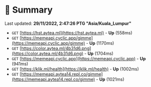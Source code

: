 # 📖 Summary
Last updated: **29/11/2022, 2:47:26 PTG "Asia/Kuala_Lumpur"**

- `GET` [https://hst.aytea.ml](https://hst.aytea.ml) - **Up** (558ms)
- `GET` [https://memeapi.cyclic.app/gimme](https://memeapi.cyclic.app/gimme) - **Up** (1170ms)
- `GET` [https://color.aytea.ml/4b31d6.png](https://color.aytea.ml/4b31d6.png) - **Up** (1704ms)
- `GET` [https://memeapi.cyclic.app](https://memeapi.cyclic.app) - **Up** (941ms)
- `GET` [https://klik.ml/health](https://klik.ml/health) - **Up** (1002ms)
- `GET` [https://memeapi.aytea14.repl.co/gimme](https://memeapi.aytea14.repl.co/gimme) - **Up** (1021ms)
